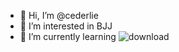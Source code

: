 - 👋 Hi, I’m @cederlie
- 👀 I’m interested in BJJ
- 🌱 I’m currently learning ![download](https://user-images.githubusercontent.com/17203750/185707741-21c441c0-6cb4-47dd-bef1-8c133099cdce.jpeg)

<!---
cederlie/cederlie is a ✨ special ✨ repository because its `README.md` (this file) appears on your GitHub profile.
You can click the Preview link to take a look at your changes.
--->
